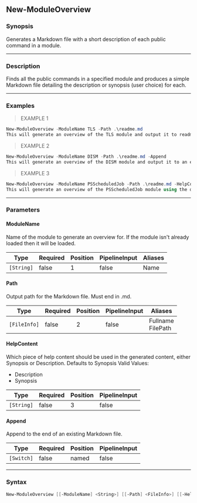 New-ModuleOverview
------------------

### Synopsis
Generates a Markdown file with a short description of each public command in a module.

---

### Description

Finds all the public commands in a specified module and produces a simple Markdown file detailing the description or synopsis (user choice) for each.

---

### Examples
> EXAMPLE 1

```PowerShell
New-ModuleOverview -ModuleName TLS -Path .\readme.md
This will generate an overview of the TLS module and output it to readme.md in the current directory.
```
> EXAMPLE 2

```PowerShell
New-ModuleOverview -ModuleName DISM -Path .\readme.md -Append
This will generate an overview of the DISM module and output it to an existing readme.md in the current directory.
```
> EXAMPLE 3

```PowerShell
New-ModuleOverview -ModuleName PSScheduledJob -Path .\readme.md -HelpContent Description
This will generate an overview of the PSScheduledJob module using the description from each help comment and output it to readme.md in the current directory.
```

---

### Parameters
#### **ModuleName**
Name of the module to generate an overview for. If the module isn't already loaded then it will be loaded.

|Type      |Required|Position|PipelineInput|Aliases|
|----------|--------|--------|-------------|-------|
|`[String]`|false   |1       |false        |Name   |

#### **Path**
Output path for the Markdown file. Must end in .md.

|Type        |Required|Position|PipelineInput|Aliases              |
|------------|--------|--------|-------------|---------------------|
|`[FileInfo]`|false   |2       |false        |Fullname<br/>FilePath|

#### **HelpContent**
Which piece of help content should be used in the generated content, either Synopsis or Description. Defaults to Synopsis
Valid Values:

* Description
* Synopsis

|Type      |Required|Position|PipelineInput|
|----------|--------|--------|-------------|
|`[String]`|false   |3       |false        |

#### **Append**
Append to the end of an existing Markdown file.

|Type      |Required|Position|PipelineInput|
|----------|--------|--------|-------------|
|`[Switch]`|false   |named   |false        |

---

### Syntax
```PowerShell
New-ModuleOverview [[-ModuleName] <String>] [[-Path] <FileInfo>] [[-HelpContent] <String>] [-Append] [<CommonParameters>]
```
